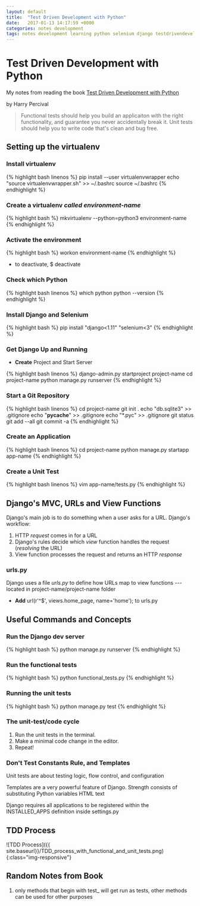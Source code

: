 ```yaml
---
layout: default
title:  "Test Driven Development with Python"
date:   2017-01-13 14:17:59 +0000
categories: notes development
tags: notes development learning python selenium django testdrivendevelopment
---
```

# Test Driven Development with Python

My notes from reading the book [Test Driven Development with Python](http://www.obeythetestinggoat.com/pages/book.html)

by Harry Percival


> Functional tests should help you build an applicaiton with the right functionality, and guarantee you never
> accidentally break it.  Unit tests should help you to write code that's clean and bug free.

## Setting up the virtualenv

### **Install** virtualenv

{% highlight bash linenos %}
pip install --user virtualenvwrapper
echo "source virtualenvwrapper.sh" >> ~/.bashrc
source ~/.bashrc
{% endhighlight %}

### **Create** a virtualenv *called environment-name*

{% highlight bash %}
mkvirtualenv --python=python3 environment-name
{% endhighlight %}

### **Activate** the environment

{% highlight bash %}
workon environment-name
{% endhighlight %}
  - to deactivate, $ deactivate

### **Check** which Python

{% highlight bash linenos %}
which python
python --version
{% endhighlight %}

### **Install** Django and Selenium

{% highlight bash %}
pip install "django<1.11" "selenium<3"
{% endhighlight %}

### Get Django Up and Running

- **Create** Project and Start Server

{% highlight bash linenos %}
django-admin.py startproject project-name
cd project-name
python manage.py runserver
{% endhighlight %}

### **Start** a Git Repository

{% highlight bash linenos %}
cd project-name
git init .
echo "db.sqlite3" >> .gitignore
echo "__pycache__" >> .gitignore
echo "\*.pyc" >> .gitignore
git status
git add --all
git commit -a
{% endhighlight %}

### **Create** an Application
{% highlight bash linenos %}
cd project-name
python manage.py startapp app-name
{% endhighlight %}

### **Create** a Unit Test
{% highlight bash linenos %}
vim app-name/tests.py
{% endhighlight %}

## Django's MVC, URLs and View Functions

Django's main job is to do something when a user asks for a URL.  Django's workflow:

1. HTTP *request* comes in for a URL
2. Django's rules decide which *view* function handles the request (*resolving* the URL)
3. View function processes the request and returns an HTTP *response*

### urls.py

Django uses a file *urls.py* to define how URLs map to view functions --- located in project-name/project-name folder

- **Add** url(r'^$', views.home_page, name='home'); to urls.py

## Useful Commands and Concepts

### Run the Django dev server
{% highlight bash %}
python manage.py runserver
{% endhighlight %}

### Run the functional tests
{% highlight bash %}
python functional_tests.py
{% endhighlight %}

### Running the unit tests
{% highlight bash %}
python manage.py test
{% endhighlight %}

### The unit-test/code cycle

1. Run the unit tests in the terminal.
2. Make a minimal code change in the editor.
3. Repeat!

### Don't Test Constants Rule, and Templates

Unit tests are about testing logic, flow control, and configuration

Templates are a very powerful feature of Django.  Strength consists of substituting Python variables
HTML text

Django requires all applications to be registered within the INSTALLED_APPS definition inside settings.py

## TDD Process

![TDD Process]({{ site.baseurl}}/TDD_process_with_functional_and_unit_tests.png){:class="img-responsive"}

## Random Notes from Book

1. only methods that begin with test\_ will get run as tests, other methods can be used for other purposes

